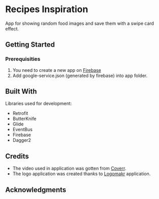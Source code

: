 # Recipes Inspiration

App for showing random food images and save them with a swipe card effect.

## Getting Started

### Prerequisities
1. You need to create a new app on [Firebase](http://firebase.google.com)
2. Add google-service.json (generated by firebase) into app folder.

## Built With
Libraries used for development:
* Retrofit
* ButterKnife
* Glide
* EventBus
* Firebase
* Dagger2

## Credits
* The video used in application was gotten from [Coverr](http://www.coverr.co/).
* The logo application was created thanks to [Logomakr](http://logomakr.com) application.

## Acknowledgments

